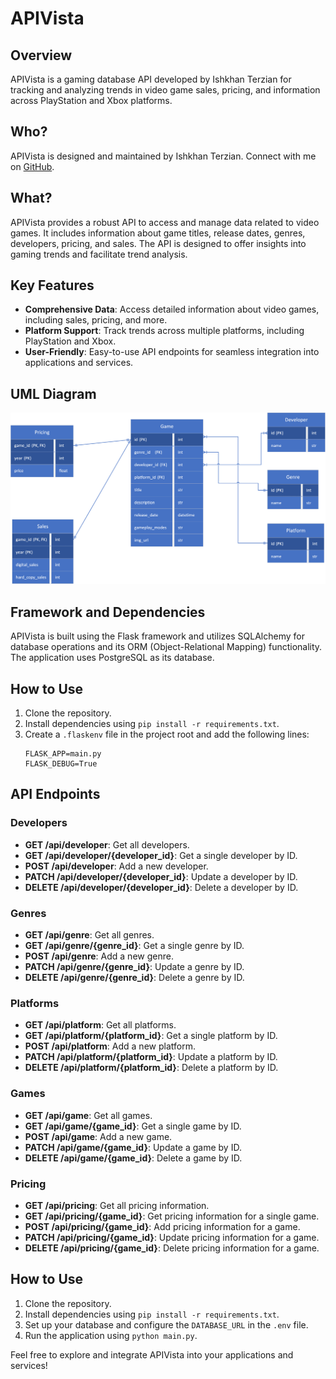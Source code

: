 # APIVista

## Overview

APIVista is a gaming database API developed by Ishkhan Terzian for tracking and analyzing trends in video game sales, pricing, and information across PlayStation and Xbox platforms.

## Who?

APIVista is designed and maintained by Ishkhan Terzian. Connect with me on [GitHub](https://github.com/IshkhanTerzian).

## What?

APIVista provides a robust API to access and manage data related to video games. It includes information about game titles, release dates, genres, developers, pricing, and sales. The API is designed to offer insights into gaming trends and facilitate trend analysis.

## Key Features

- **Comprehensive Data**: Access detailed information about video games, including sales, pricing, and more.
- **Platform Support**: Track trends across multiple platforms, including PlayStation and Xbox.
- **User-Friendly**: Easy-to-use API endpoints for seamless integration into applications and services.

## UML Diagram
![UML Diagram](https://github.com/IshkhanTerzian/APIVista/blob/master/APIVistoTables.png)

## Framework and Dependencies

APIVista is built using the Flask framework and utilizes SQLAlchemy for database operations and its ORM (Object-Relational Mapping) functionality. The application uses PostgreSQL as its database.

## How to Use

1. Clone the repository.
2. Install dependencies using `pip install -r requirements.txt`.
3. Create a `.flaskenv` file in the project root and add the following lines:
   ```env
   FLASK_APP=main.py
   FLASK_DEBUG=True
   
## API Endpoints

### Developers

- **GET /api/developer**: Get all developers.
- **GET /api/developer/{developer_id}**: Get a single developer by ID.
- **POST /api/developer**: Add a new developer.
- **PATCH /api/developer/{developer_id}**: Update a developer by ID.
- **DELETE /api/developer/{developer_id}**: Delete a developer by ID.

### Genres

- **GET /api/genre**: Get all genres.
- **GET /api/genre/{genre_id}**: Get a single genre by ID.
- **POST /api/genre**: Add a new genre.
- **PATCH /api/genre/{genre_id}**: Update a genre by ID.
- **DELETE /api/genre/{genre_id}**: Delete a genre by ID.

### Platforms

- **GET /api/platform**: Get all platforms.
- **GET /api/platform/{platform_id}**: Get a single platform by ID.
- **POST /api/platform**: Add a new platform.
- **PATCH /api/platform/{platform_id}**: Update a platform by ID.
- **DELETE /api/platform/{platform_id}**: Delete a platform by ID.

### Games

- **GET /api/game**: Get all games.
- **GET /api/game/{game_id}**: Get a single game by ID.
- **POST /api/game**: Add a new game.
- **PATCH /api/game/{game_id}**: Update a game by ID.
- **DELETE /api/game/{game_id}**: Delete a game by ID.

### Pricing

- **GET /api/pricing**: Get all pricing information.
- **GET /api/pricing/{game_id}**: Get pricing information for a single game.
- **POST /api/pricing/{game_id}**: Add pricing information for a game.
- **PATCH /api/pricing/{game_id}**: Update pricing information for a game.
- **DELETE /api/pricing/{game_id}**: Delete pricing information for a game.

## How to Use

1. Clone the repository.
2. Install dependencies using `pip install -r requirements.txt`.
3. Set up your database and configure the `DATABASE_URL` in the `.env` file.
4. Run the application using `python main.py`.

Feel free to explore and integrate APIVista into your applications and services!

